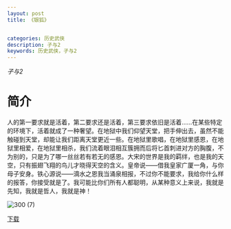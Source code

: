 ```yaml
---
layout: post
title: 《银狐》


categories: 历史武侠
description: 孑与2
keywords: 历史武侠，孑与2
---
```


*孑与2*

# 简介

人的第一要求就是活着，第二要求还是活着，第三要求依旧是活着……在某些特定的环境下，活着就成了一种奢望。在地狱中我们仰望天堂，把手伸出去，虽然不能触碰到天堂，却能让我们距离天堂更近一些。在地狱里歌唱，在地狱里感恩，在地狱里相爱，在地狱里相杀，我们流着眼泪相互簇拥而后将匕首刺进对方的胸腹，不为别的，只是为了哪一丝丝若有若无的感恩。大宋的世界是我的羁绊，也是我的天空，只有振翅飞翔的鸟儿才晓得天空的含义。皇帝说——借我皇家广厦一角，与你母子安身。铁心源说——滴水之恩我当涌泉相报，不过你不能要求，我给你什么样的报答，你接受就是了。我可能比你们所有人都聪明，从某种意义上来说，我就是先知，我就是哲人，我就是神！

![300 (7)](http://tva3.sinaimg.cn/large/008dGP0Fgy1gu2t75izuoj308c0b4gme.jpg)

[下载](https://link.jscdn.cn/1drv/aHR0cHM6Ly8xZHJ2Lm1zL3QvcyFBaGU2R2dNWmVFb2poU2gyNlNzQ2RaOW0tTThRP2U9c0prZG13.txt)

